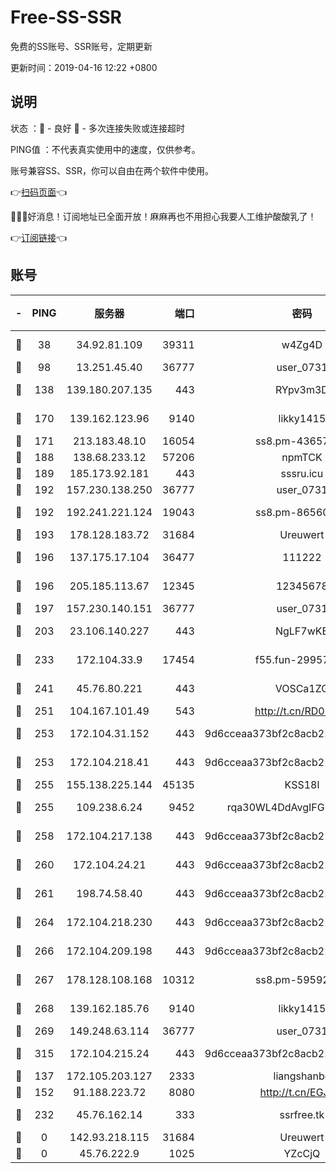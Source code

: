 # Free-SS-SSR

免费的SS账号、SSR账号，定期更新

更新时间：2019-04-16 12:22 +0800

## 说明

状态     ：🙂 - 良好 🙁 - 多次连接失败或连接超时

PING值   ：不代表真实使用中的速度，仅供参考。

账号兼容SS、SSR，你可以自由在两个软件中使用。

👉[扫码页面](https://liesauer.github.io/Free-SS-SSR/)👈

🎉🎉🎉好消息！订阅地址已全面开放！麻麻再也不用担心我要人工维护酸酸乳了！

👉[订阅链接](https://www.liesauer.net/yogurt/subscribe?ACCESS_TOKEN=DAYxR3mMaZAsaqUb)👈

## 账号

|-|PING|服务器|端口|密码|加密方式|区域|
|:----:|:----:|:-----:|-----:|:----:|:----:|:----:|
|🙂|38|34.92.81.109|39311|w4Zg4D|chacha20-ietf|US|
|🙂|98|13.251.45.40|36777|user_0731|chacha20|SG|
|🙂|138|139.180.207.135|443|RYpv3m3D|aes-256-cfb|JP|
|🙂|170|139.162.123.96|9140|likky1415|aes-256-cfb|JP|
|🙂|171|213.183.48.10|16054|ss8.pm-43657260|rc4-md5|RU|
|🙂|188|138.68.233.12|57206|npmTCK|rc4-md5|US|
|🙂|189|185.173.92.181|443|sssru.icu|rc4-md5|RU|
|🙂|192|157.230.138.250|36777|user_0731|chacha20|US|
|🙂|192|192.241.221.124|19043|ss8.pm-86560127|aes-256-cfb|US|
|🙂|193|178.128.183.72|31684|Ureuwert|chacha20|US|
|🙂|196|137.175.17.104|36477|111222|aes-256-cfb|US|
|🙂|196|205.185.113.67|12345|12345678|aes-256-cfb|US|
|🙂|197|157.230.140.151|36777|user_0731|chacha20|US|
|🙂|203|23.106.140.227|443|NgLF7wKB|aes-256-cfb|US|
|🙂|233|172.104.33.9|17454|f55.fun-29957953|aes-256-cfb|SG|
|🙂|241|45.76.80.221|443|VOSCa1ZG|aes-256-cfb|DE|
|🙂|251|104.167.101.49|543|http://t.cn/RD0D7sx|rc4-md5|CA|
|🙂|253|172.104.31.152|443|9d6cceaa373bf2c8acb22e60b6a58be6|aes-256-cfb|US|
|🙂|253|172.104.218.41|443|9d6cceaa373bf2c8acb22e60b6a58be6|aes-256-cfb|US|
|🙂|255|155.138.225.144|45135|KSS18l|rc4-md5|US|
|🙂|255|109.238.6.24|9452|rqa30WL4DdAvgIFG6Fs3znzTa|aes-256-cfb|FR|
|🙂|258|172.104.217.138|443|9d6cceaa373bf2c8acb22e60b6a58be6|aes-256-cfb|US|
|🙂|260|172.104.24.21|443|9d6cceaa373bf2c8acb22e60b6a58be6|aes-256-cfb|US|
|🙂|261|198.74.58.40|443|9d6cceaa373bf2c8acb22e60b6a58be6|aes-256-cfb|US|
|🙂|264|172.104.218.230|443|9d6cceaa373bf2c8acb22e60b6a58be6|aes-256-cfb|US|
|🙂|266|172.104.209.198|443|9d6cceaa373bf2c8acb22e60b6a58be6|aes-256-cfb|US|
|🙂|267|178.128.108.168|10312|ss8.pm-59592521|aes-256-cfb|SG|
|🙂|268|139.162.185.76|9140|likky1415|aes-256-cfb|DE|
|🙂|269|149.248.63.114|36777|user_0731|chacha20|CA|
|🙂|315|172.104.215.24|443|9d6cceaa373bf2c8acb22e60b6a58be6|aes-256-cfb|US|
|🙂|137|172.105.203.127|2333|liangshanbo|chacha20|JP|
|🙂|152|91.188.223.72|8080|http://t.cn/EGJIyrl|rc4-md5|RU|
|🙂|232|45.76.162.14|333|ssrfree.tk|aes-256-cfb|SG|
|🙁|0|142.93.218.115|31684|Ureuwert|chacha20|IN|
|🙁|0|45.76.222.9|1025|YZcCjQ|rc4-md5|JP|
